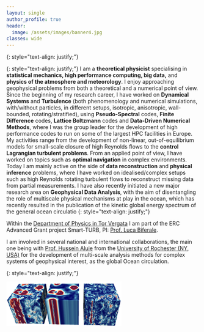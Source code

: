 ```yaml
---
layout: single
author_profile: true
header:
  image: /assets/images/banner4.jpg
classes: wide
---
```

{: style="text-align: justify;"}

{: style="text-align: justify;"}
I am a **theoretical physicist** specialising in **statistical mechanics, high performance computing, big data,** and **physics of the atmosphere and meteorology**. I enjoy approaching geophysical problems from both a theoretical and a numerical point of view. Since the beginning of my research career, I have worked on **Dynamical Systems** and **Turbulence** (both phenomenology and numerical simulations, with/without particles, in different setups, isotropic, anisotropic, wall-bounded, rotating/stratified), using **Pseudo-Spectral** codes, **Finite Difference** codes, **Lattice Boltzmann** codes and **Data-Driven Numerical Methods**, where I was the group leader for the development of high performance codes to run on some of the largest HPC facilities in Europe. My activities range from the development of non-linear, out-of-equilibrium models for small-scale closure of high Reynolds flows to the **control Lagrangian turbulent problems**. From an applied point of view, I have worked on topics such as **optimal navigation** in complex environments. Today I am mainly active on the side of **data reconstruction** and **physical inference** problems, where I have worked on idealised/complex setups such as high Reynolds rotating turbulent flows to reconstruct missing data from partial measurements. I have also recently initiated a new major research area on **Geophysical Data Analysis**, with the aim of disentangling the role of multiscale physical mechanisms at play in the ocean, which has recently resulted in the publication of the kinetic global energy spectrum of the general ocean circulatio
{: style="text-align: justify;"}

Within the [Department of Physics in Tor Vergata](https://www.fisica.uniroma2.it/) I am part of the ERC Advanced Grant project Smart-TURB, PI: [Prof. Luca Biferale](https://biferale.web.roma2.infn.it/). 

I am involved in several national and international collaborations, the main one being with [Prof. Hussein Aluie](http://www.complexflowgroup.com/) from the [University of Rochester (NY, USA)](https://www.hajim.rochester.edu/me/index.html) for the development of multi-scale analysis methods for complex systems of geophysical interest, as the global Ocean circulation.

{: style="text-align: justify;"}

<img src="/assets/3vel_2048.png" width="60%" align="center">
